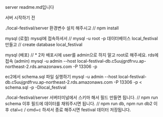 server readme.md입니다

서버 시작하기 전

./local-festival/server
환경변수 설치 해주시고 // npm install

mysql (로컬)
mysql에 접속하셔서 // mysql -u root -p
데이터베이스 local_festival 만들고 // create database local_festival

mysql (배포) // \* 2차 배포시에 user를 admin으로 하지 말고 root로 해주세요.
rds에 접속 (admin)
mysql -u admin --host local-festival-db.c5uujgrdfrvu.ap-northeast-2.rds.amazonaws.com -P 13306 -p

ec2에서 schema.sql 파일 실행하기
mysql -u admin --host local-festival-db.c5uujgrdfrvu.ap-northeast-2.rds.amazonaws.com -P 13306 -p < schema.sql -p -Dlocal_festival

./local-festival/server
서버터미널에서 스키마 해서 필드 만들면 됩니다. // npm run schema
이후 필드에 데이터를 채워주시면 됩니다. // npm run db, npm run db2
이후 ctal+c / cmd+c 하셔서 종료 해주시면 festival 데이터 저장됩니다.
